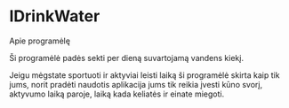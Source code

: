 # IDrinkWater

Apie programėlę

Ši programėlė padės sekti per dieną suvartojamą vandens kiekį.

Jeigu mėgstate sportuoti ir aktyviai leisti laiką ši programėlė skirta kaip tik jums, norit pradėti naudotis aplikacija jums tik reikia įvesti kūno svorį, aktyvumo laiką paroje, laiką kada keliatės ir einate miegoti.
